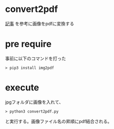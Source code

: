 # convert2pdf

[記事](https://qiita.com/daikan_murata/items/e1c38db8b41d141f12d8)
を参考に画像をpdfに変換する

# pre require

事前に以下のコマンドを打った

```
> pip3 install img2pdf
```

# execute

jpgフォルダに画像を入れて、
```
> python3 convert2pdf.py
```
と実行する。画像ファイル名の昇順にpdf結合される。